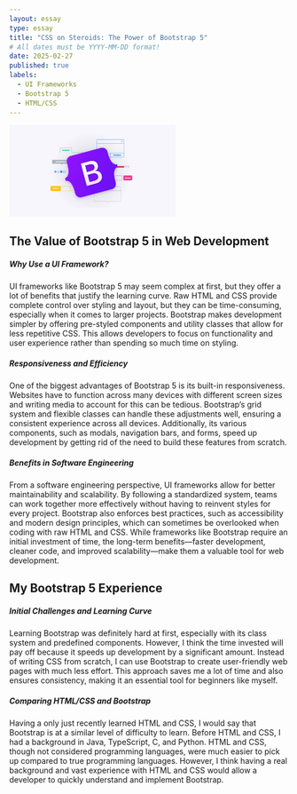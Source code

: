 ```yaml
---
layout: essay
type: essay
title: "CSS on Steroids: The Power of Bootstrap 5"
# All dates must be YYYY-MM-DD format!
date: 2025-02-27
published: true
labels:
  - UI Frameworks
  - Bootstrap 5
  - HTML/CSS
--- 
```

<img width="300px" 
     class="rounded float-start pe-4" 
     src="../img/bootstrap-5-layout.png" >
     
## The Value of Bootstrap 5 in Web Development
##### Why Use a UI Framework?
UI frameworks like Bootstrap 5 may seem complex at first, but they offer a lot of benefits that justify the learning curve. Raw HTML and CSS provide complete control over styling and layout, but they can be time-consuming, especially when it comes to larger projects. Bootstrap makes development simpler by offering pre-styled components and utility classes that allow for less repetitive CSS. This allows developers to focus on functionality and user experience rather than spending so much time on styling.

##### Responsiveness and Efficiency
One of the biggest advantages of Bootstrap 5 is its built-in responsiveness. Websites have to function across many devices with different screen sizes and writing media to account for this can be tedious. Bootstrap’s grid system and flexible classes can handle these adjustments well, ensuring a consistent experience across all devices. Additionally, its various components, such as modals, navigation bars, and forms, speed up development by getting rid of the need to build these features from scratch.

##### Benefits in Software Engineering
From a software engineering perspective, UI frameworks allow for better maintainability and scalability. By following a standardized system, teams can work together more effectively without having to reinvent styles for every project. Bootstrap also enforces best practices, such as accessibility and modern design principles, which can sometimes be overlooked when coding with raw HTML and CSS. While frameworks like Bootstrap require an initial investment of time, the long-term benefits—faster development, cleaner code, and improved scalability—make them a valuable tool for web development.

## My Bootstrap 5 Experience
##### Initial Challenges and Learning Curve
Learning Bootstrap was definitely hard at first, especially with its class system and predefined components. However, I think the time invested will pay off because it speeds up development by a significant amount. Instead of writing CSS from scratch, I can use Bootstrap to create user-friendly web pages with much less effort. This approach saves me a lot of time and also ensures consistency, making it an essential tool for beginners like myself.

##### Comparing HTML/CSS and Bootstrap
Having a only just recently learned HTML and CSS, I would say that Bootstrap is at a similar level of difficulty to learn. Before HTML and CSS, I had a background in Java, TypeScript, C, and Python. HTML and CSS, though not considered programming languages, were much easier to pick up compared to true programming languages. However, I think having a real background and vast experience with HTML and CSS would allow a developer to quickly understand and implement Bootstrap. 
